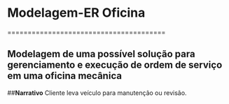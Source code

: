 # Modelagem-ER Oficina
=======================================

## Modelagem de uma possível solução para gerenciamento e execução de ordem de serviço em uma oficina mecânica

##**Narrativo** Cliente leva veículo para manutenção ou revisão.
